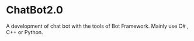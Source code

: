 # ChatBot2.0
A  development of chat bot with the tools of Bot Framework. Mainly use C# , C++ or Python.

